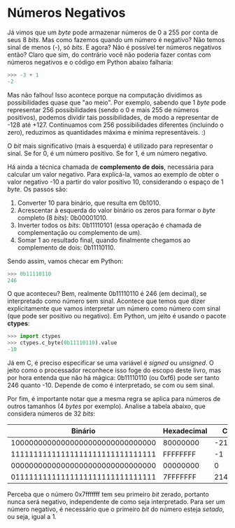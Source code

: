 # Números Negativos

Já vimos que um _byte_ pode armazenar números de 0 a 255 por conta de seus 8 _bits_. Mas como fazemos quando um número é negativo? Não temos sinal de menos (-), só _bits_. E agora? Não é possível ter números negativos então? Claro que sim, do contrário você não poderia fazer contas com números negativos e o código em Python abaixo falharia:

```python
>>> -3 + 1
-2
```

Mas não falhou! Isso acontece porque na computação dividimos as possibilidades quase que "ao meio". Por exemplo, sabendo que 1 _byte_ pode representar 256 possibilidades (sendo o 0 e mais 255 de números positivos), podemos dividir tais possibilidades, de modo a representar de -128 até +127. Continuamos com 256 possibilidades diferentes (incluindo o zero), reduzimos as quantidades máxima e miníma representáveis. :\)

O _bit_ mais significativo (mais à esquerda) é utilizado para representar o sinal. Se for 0, é um número positivo. Se for 1, é um número negativo.

Há ainda a técnica chamada de **complemento de dois**, necessária para calcular um valor negativo. Para explicá-la, vamos ao exemplo de obter o valor negativo -10 a partir do valor positivo 10, considerando o espaço de 1 _byte_. Os passos são:

1. Converter 10 para binário, que resulta em 0b1010.
2. Acrescentar à esquerda do valor binário os zeros para formar o _byte_ completo (8 _bits_): 0b00001010.
3. Inverter todos os _bits_: 0b11110101 (essa operação é chamada de complementação ou complemento de um).
4. Somar 1 ao resultado final, quando finalmente chegamos ao complemento de dois: 0b11110110.

Sendo assim, vamos checar em Python:

```python
>>> 0b11110110
246
```

O que aconteceu? Bem, realmente 0b11110110 é 246 (em decimal), se interpretado como número sem sinal. Acontece que temos que dizer explicitamente que vamos interpretar um número como número com sinal (que pode ser positivo ou negativo). Em Python, um jeito é usando o pacote **ctypes**:

```python
>>> import ctypes
>>> ctypes.c_byte(0b11110110).value
-10
```

Já em C, é preciso especificar se uma variável é _signed_ ou _unsigned_. O jeito como o processador reconhece isso foge do escopo deste livro, mas por hora entenda que não há mágica: 0b11110110 (ou 0xf6) pode ser tanto 246 quanto -10. Depende de como é interpretado, se com ou sem sinal.

Por fim, é importante notar que a mesma regra se aplica para números de outros tamanhos (4 _bytes_ por exemplo). Analise a tabela abaixo, que considera números de 32 _bits_:

| Binário                          | Hexadecimal | Com sinal   | Sem sinal  |
| -------------------------------- | ----------- | ----------- | ---------- |
| 10000000000000000000000000000000 | 80000000    | -2147483648 | 2147483648 |
| 11111111111111111111111111111111 | FFFFFFFF    | -1          | 4294967295 |
| 00000000000000000000000000000000 | 00000000    | 0           | 0          |
| 01111111111111111111111111111111 | 7FFFFFFF    | 2147483647  | 2147483647 |

Perceba que o número 0x7fffffff tem seu primeiro _bit_ zerado, portanto nunca será negativo, independente de como seja interpretado. Para ser um número negativo, é necessário que o primeiro _bit_ do número esteja _setado_, ou seja, igual a 1.
